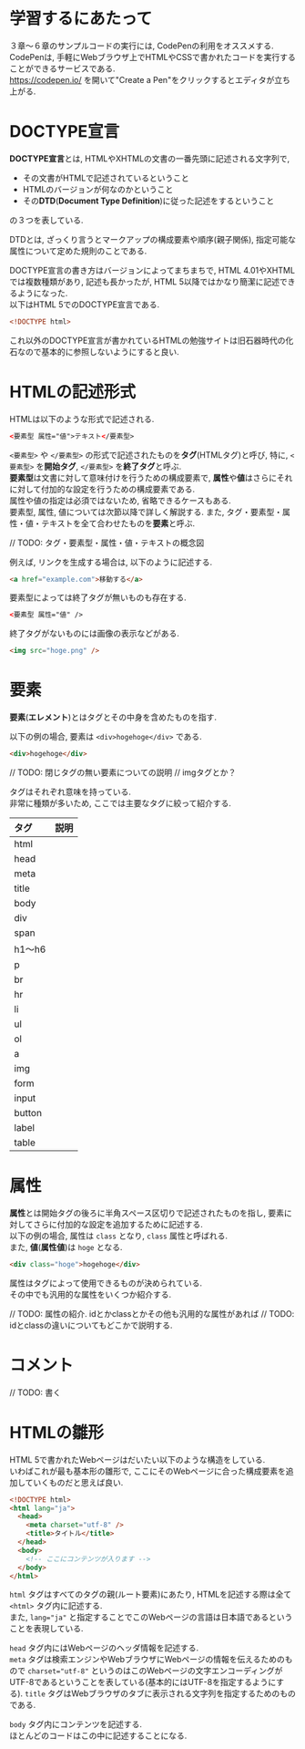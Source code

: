 # 学習するにあたって
３章〜６章のサンプルコードの実行には, CodePenの利用をオススメする.  
CodePenは, 手軽にWebブラウザ上でHTMLやCSSで書かれたコードを実行することができるサービスである.  
https://codepen.io/ を開いて"Create a Pen"をクリックするとエディタが立ち上がる.

# DOCTYPE宣言
**DOCTYPE宣言**とは, HTMLやXHTMLの文書の一番先頭に記述される文字列で,

- その文書がHTMLで記述されているということ
- HTMLのバージョンが何なのかということ
- その**DTD**(**Document Type Definition**)に従った記述をするということ

の３つを表している.

DTDとは, ざっくり言うとマークアップの構成要素や順序(親子関係), 指定可能な属性について定めた規則のことである.

DOCTYPE宣言の書き方はバージョンによってまちまちで, HTML 4.01やXHTMLでは複数種類があり, 記述も長かったが, HTML 5以降ではかなり簡潔に記述できるようになった.  
以下はHTML 5でのDOCTYPE宣言である.

```html
<!DOCTYPE html>
```

これ以外のDOCTYPE宣言が書かれているHTMLの勉強サイトは旧石器時代の化石なので基本的に参照しないようにすると良い.

# HTMLの記述形式
HTMLは以下のような形式で記述される.  

```html
<要素型 属性="値">テキスト</要素型>
```

`<要素型>` や `</要素型>` の形式で記述されたものを**タグ**(HTMLタグ)と呼び, 特に, `<要素型>` を**開始タグ**, `</要素型>` を**終了タグ**と呼ぶ.  
**要素型**は文書に対して意味付けを行うための構成要素で, **属性**や**値**はさらにそれに対して付加的な設定を行うための構成要素である.  
属性や値の指定は必須ではないため, 省略できるケースもある.  
要素型, 属性, 値については次節以降で詳しく解説する.
また, タグ・要素型・属性・値・テキストを全て合わせたものを**要素**と呼ぶ.

// TODO: タグ・要素型・属性・値・テキストの概念図

例えば, リンクを生成する場合は, 以下のように記述する.

```html
<a href="example.com">移動する</a>
```

要素型によっては終了タグが無いものも存在する.

```html
<要素型 属性="値" />
```

終了タグがないものには画像の表示などがある.

```html
<img src="hoge.png" />
```

# 要素
**要素**(**エレメント**)とはタグとその中身を含めたものを指す.  

以下の例の場合, 要素は `<div>hogehoge</div>` である.

```html
<div>hogehoge</div>
```

// TODO: 閉じタグの無い要素についての説明
// imgタグとか？

タグはそれぞれ意味を持っている.  
非常に種類が多いため, ここでは主要なタグに絞って紹介する.

|タグ|説明|
|:--|:--|
|html||
|head||
|meta||
|title||
|body||
|div||
|span||
|h1〜h6||
|p||
|br||
|hr||
|li||
|ul||
|ol||
|a||
|img||
|form||
|input||
|button||
|label||
|table||

# 属性
**属性**とは開始タグの後ろに半角スペース区切りで記述されたものを指し, 要素に対してさらに付加的な設定を追加するために記述する.  
以下の例の場合, 属性は `class` となり, `class` 属性と呼ばれる.  
また, **値**(**属性値**)は `hoge` となる.

```html
<div class="hoge">hogehoge</div>
```

属性はタグによって使用できるものが決められている.  
その中でも汎用的な属性をいくつか紹介する.  

// TODO: 属性の紹介. idとかclassとかその他も汎用的な属性があれば
// TODO: idとclassの違いについてもどこかで説明する.

# コメント

// TODO: 書く

# HTMLの雛形
HTML 5で書かれたWebページはだいたい以下のような構造をしている.  
いわばこれが最も基本形の雛形で, ここにそのWebページに合った構成要素を追加していくものだと思えば良い.

```html
<!DOCTYPE html>
<html lang="ja">
  <head>
    <meta charset="utf-8" />
    <title>タイトル</title>
  </head>
  <body>
    <!-- ここにコンテンツが入ります -->
  </body>
</html>
```

`html` タグはすべてのタグの親(ルート要素)にあたり, HTMLを記述する際は全て `<html>` タグ内に記述する.  
また, `lang="ja"` と指定することでこのWebページの言語は日本語であるということを表現している.

`head` タグ内にはWebページのヘッダ情報を記述する.  
`meta` タグは検索エンジンやWebブラウザにWebページの情報を伝えるためのもので `charset="utf-8"` というのはこのWebページの文字エンコーディングがUTF-8であるということを表している(基本的にはUTF-8を指定するようにする).
`title` タグはWebブラウザのタブに表示される文字列を指定するためのものである.

`body` タグ内にコンテンツを記述する.  
ほとんどのコードはこの中に記述することになる.
